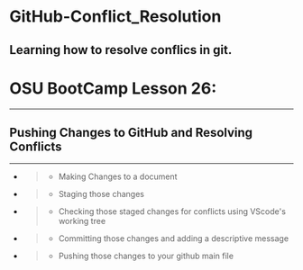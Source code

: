# GitHub-Conflict_Resolution
## **Learning how to resolve conflics in git.**

# **OSU BootCamp Lesson 26:**
***

## **Pushing Changes to GitHub and Resolving Conflicts**
***
 
-  > * Making Changes to a document
   >
-  > * Staging those changes
   >
-  > * Checking those staged changes for conflicts using VScode's working tree
   >
-  > * Committing those changes and adding a descriptive message
   >
-  > * Pushing those changes to your github main file


